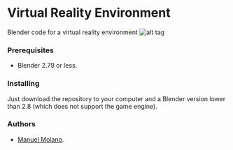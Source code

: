 # Virtual Reality Environment

Blender code for a virtual reality environment
![alt tag](figs/architecture.png)

### Prerequisites

* Blender 2.79 or less.


### Installing

Just download the repository to your computer and a Blender version lower than 2.8 (which does not support the game engine).




### Authors
* [Manuel Molano](https://github.com/manuelmolano).

